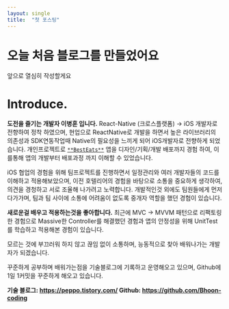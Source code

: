 ```yaml
---
layout: single
title:  "첫 포스팅"
---
```


# 오늘 처음 블로그를 만들었어요
앞으로 열심히 작성할게요
# Introduce.

**도전을 즐기는 개발자 이병훈 입니다.**
React-Native (크로스플랫폼) → iOS 개발자로 전향하여 정착 하였으며,
현업으로 ReactNative로 개발을 하면서 높은 라이브러리의 의존성과 SDK연동작업때 Native의 필요성을 느끼게 되어 iOS개발자로 전향하게 되었습니다.
개인프로젝트로 [`**BestEats**`](https://apps.apple.com/kr/app/besteats/id1618130833) 앱을 디자인/기획/개발 배포까지 경험 하여, 이를통해 앱의 개발부터 배포과정 까지 이해할 수 있었습니다.

iOS 협업의 경험을 위해 팀프로젝트를 진행하면서 일정관리와 여러 개발자들의 코드를 이해하고 적용해보았으며, 이전 호텔리어의 경험을 바탕으로 소통을 중요하게 생각하여, 의견을 경청하고 서로 조율해 나가려고 노력합니다. 개발적인것 외에도 팀원들에게 먼저 다가가며, 팀과 팀 사이에 소통에 어려움이 없도록 중개자 역할을 했던 경험이 있습니다.

**새로운걸 배우고 적용하는것을 좋아합니다.**
최근에 MVC → MVVM 패턴으로 리팩토링한 경험으로 Massive한 Controller를 해결했던 경험과
앱의 안정성을 위해 UnitTest를 학습하고 적용해본 경험이 있습니다. 
 
모르는 것에 부끄러워 하지 않고 끊임 없이 소통하며, 능동적으로 찾아 배워나가는 개발자가 되겠습니다.

꾸준하게 공부하며 배워가는점을 기술블로그에 기록하고 운영해오고 있으며, 
Github에 1일 1커밋을 꾸준하게 해오고 있습니다.

**기술 블로그: https://peppo.tistory.com/
Github: https://github.com/Bhoon-coding**
